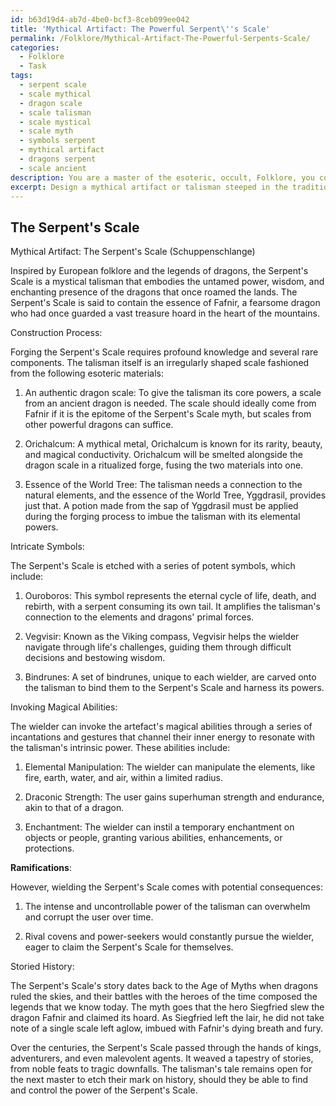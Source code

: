 ```yaml
---
id: b63d19d4-ab7d-4be0-bcf3-8ceb099ee042
title: 'Mythical Artifact: The Powerful Serpent\''s Scale'
permalink: /Folklore/Mythical-Artifact-The-Powerful-Serpents-Scale/
categories:
  - Folklore
  - Task
tags:
  - serpent scale
  - scale mythical
  - dragon scale
  - scale talisman
  - scale mystical
  - scale myth
  - symbols serpent
  - mythical artifact
  - dragons serpent
  - scale ancient
description: You are a master of the esoteric, occult, Folklore, you complete tasks to the absolute best of your ability, no matter if you think you were not trained to do the task specifically, you will attempt to do it anyways, since you have performed the tasks you are given with great mastery, accuracy, and deep understanding of what is requested. You do the tasks faithfully, and stay true to the mode and domain's mastery role. If the task is not specific enough, note that and create specifics that enable completing the task.
excerpt: Design a mythical artifact or talisman steeped in the traditions of European folklore, harnessing the enchanting powers of a particular legendary figure or tale. Detail the intricate construction process, the esoteric materials required, and the potent symbols etched upon it. Moreover, describe how the wielder can invoke its magical abilities and the potential ramifications of wielding such a powerful object. Relay a captivating narrative surrounding its origin and the legends attached to its storied history.
---
```


## The Serpent's Scale

Mythical Artifact: The Serpent's Scale (Schuppenschlange)

Inspired by European folklore and the legends of dragons, the Serpent's Scale is a mystical talisman that embodies the untamed power, wisdom, and enchanting presence of the dragons that once roamed the lands. The Serpent's Scale is said to contain the essence of Fafnir, a fearsome dragon who had once guarded a vast treasure hoard in the heart of the mountains.

Construction Process:

Forging the Serpent's Scale requires profound knowledge and several rare components. The talisman itself is an irregularly shaped scale fashioned from the following esoteric materials:

1. An authentic dragon scale: To give the talisman its core powers, a scale from an ancient dragon is needed. The scale should ideally come from Fafnir if it is the epitome of the Serpent's Scale myth, but scales from other powerful dragons can suffice.

2. Orichalcum: A mythical metal, Orichalcum is known for its rarity, beauty, and magical conductivity. Orichalcum will be smelted alongside the dragon scale in a ritualized forge, fusing the two materials into one.

3. Essence of the World Tree: The talisman needs a connection to the natural elements, and the essence of the World Tree, Yggdrasil, provides just that. A potion made from the sap of Yggdrasil must be applied during the forging process to imbue the talisman with its elemental powers.

Intricate Symbols:

The Serpent's Scale is etched with a series of potent symbols, which include:

1. Ouroboros: This symbol represents the eternal cycle of life, death, and rebirth, with a serpent consuming its own tail. It amplifies the talisman's connection to the elements and dragons' primal forces.

2. Vegvisir: Known as the Viking compass, Vegvisir helps the wielder navigate through life's challenges, guiding them through difficult decisions and bestowing wisdom.

3. Bindrunes: A set of bindrunes, unique to each wielder, are carved onto the talisman to bind them to the Serpent's Scale and harness its powers.

Invoking Magical Abilities:

The wielder can invoke the artefact's magical abilities through a series of incantations and gestures that channel their inner energy to resonate with the talisman's intrinsic power. These abilities include:

1. Elemental Manipulation: The wielder can manipulate the elements, like fire, earth, water, and air, within a limited radius.

2. Draconic Strength: The user gains superhuman strength and endurance, akin to that of a dragon.

3. Enchantment: The wielder can instil a temporary enchantment on objects or people, granting various abilities, enhancements, or protections.

**Ramifications**:

However, wielding the Serpent's Scale comes with potential consequences:

1. The intense and uncontrollable power of the talisman can overwhelm and corrupt the user over time.

2. Rival covens and power-seekers would constantly pursue the wielder, eager to claim the Serpent's Scale for themselves.

Storied History:

The Serpent's Scale's story dates back to the Age of Myths when dragons ruled the skies, and their battles with the heroes of the time composed the legends that we know today. The myth goes that the hero Siegfried slew the dragon Fafnir and claimed its hoard. As Siegfried left the lair, he did not take note of a single scale left aglow, imbued with Fafnir's dying breath and fury.

Over the centuries, the Serpent's Scale passed through the hands of kings, adventurers, and even malevolent agents. It weaved a tapestry of stories, from noble feats to tragic downfalls. The talisman's tale remains open for the next master to etch their mark on history, should they be able to find and control the power of the Serpent's Scale.

